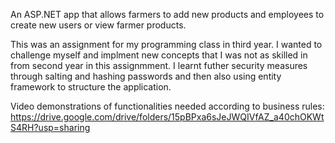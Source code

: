 An ASP.NET app that allows farmers to add new products and employees to create new users or view farmer products.

This was an assignment for my programming class in third year. I wanted to challenge myself and implment new concepts that I was not as skilled in from second year in this assignmment. I learnt futher security measures through salting and hashing passwords and then also using entity framework to structure the application.

Video demonstrations of functionalities needed according to business rules:
https://drive.google.com/drive/folders/15pBPxa6sJeJWQIVfAZ_a40chOKWtS4RH?usp=sharing
